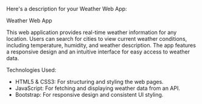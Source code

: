 
Here's a description for your Weather Web App:

Weather Web App

This web application provides real-time weather information for any location. Users can search for cities to view current weather conditions, including temperature, humidity, and weather description. The app features a responsive design and an intuitive interface for easy access to weather data.

Technologies Used:

* HTML5 & CSS3: For structuring and styling the web pages.
* JavaScript: For fetching and displaying weather data from an API.
* Bootstrap: For responsive design and consistent UI styling.
